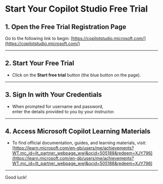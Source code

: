 # Start Your Copilot Studio Free Trial

## 1. Open the Free Trial Registration Page

Go to the following link to begin:
[https://copilotstudio.microsoft.com/](https://copilotstudio.microsoft.com/)

---

## 2. Start Your Free Trial

- Click on the **Start free trial** button (the blue button on the page).

---

## 3. Sign In with Your Credentials

- When prompted for username and password,  
  enter the details provided to you by your instructor.

---

## 4. Access Microsoft Copilot Learning Materials

- To find official documentation, guides, and learning materials, 
visit:
  [https://learn.microsoft.com/en-gb/users/me/achievements?WT.mc_id=ilt_partner_webpage_wwl&ocid=505188&redeem=XJY796](https://learn.microsoft.com/en-gb/users/me/achievements?WT.mc_id=ilt_partner_webpage_wwl&ocid=505188&redeem=XJY796)

---

Good luck!
